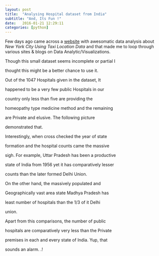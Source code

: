 ```yaml
---
layout: post
title:  "Analysing Hospital dataset from India"
subtitle: "And, Its Fun !"
date:   2016-01-21 12:29:11
categories: [python]
---
```


Few days ago came across a [website](http://minimaxir.com/2015/11/nyc-ggplot2-howto/) with awesomatic data analysis about
*New York City Using Taxi Location Data* 
and that made me to loop through various sites & blogs on Data Analytic/Visualizations.

Though this small dataset seems incomplete or partial I 

thought this might be a better chance to use it.

Out of the 1047 Hospitals given in the dataset, It 

happened to be a very few public Hospitals in our 

country only less than five are providing the 

homeopathy type medicine method and the remaining 

are Private and elusive. The following picture 

demonstrated that.

Interestingly, when cross checked the year of state 

formation and the hospital counts came the massive 

sigh. For example, Uttar Pradesh has been a productive 

state of India from 1956 yet it has comparatively lesser 

counts than the later formed Delhi Union.

On the other hand, the massively populated and 

Geographically vast area state Madhya Pradesh has 

least number of hospitals than the 1/3 of it Delhi 

union.

Apart from this comparisons, the number of public 

hospitals are comparatively very less than the Private 

premises in each and every state of India. Yup, that 

sounds an alarm. .!
